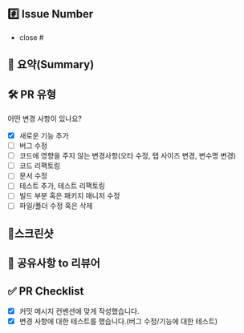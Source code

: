 ## #️⃣ Issue Number
- close #

## 📝 요약(Summary)

## 🛠️ PR 유형
어떤 변경 사항이 있나요?

- [x] 새로운 기능 추가
- [ ] 버그 수정
- [ ] 코드에 영향을 주지 않는 변경사항(오타 수정, 탭 사이즈 변경, 변수명 변경)
- [ ] 코드 리팩토링
- [ ] 문서 수정
- [ ] 테스트 추가, 테스트 리팩토링
- [ ] 빌드 부분 혹은 패키지 매니저 수정
- [ ] 파일/폴더 수정 혹은 삭제

## 📸스크린샷

## 💬 공유사항 to 리뷰어

## ✅ PR Checklist
- [x] 커밋 메시지 컨벤션에 맞게 작성했습니다.
- [x] 변경 사항에 대한 테스트를 했습니다.(버그 수정/기능에 대한 테스트)
